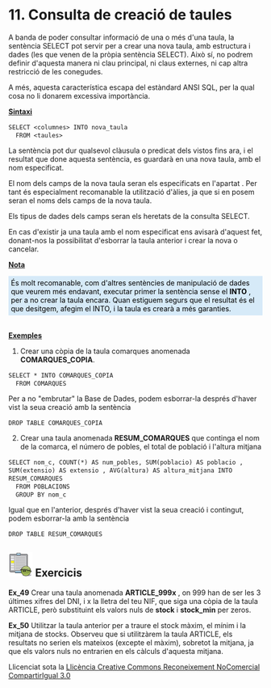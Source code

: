 
# 11\. Consulta de creació de taules


A banda de poder consultar informació de una o més d'una taula, la sentència
SELECT pot servir per a crear una nova taula, amb estructura i dades (les que
venen de la pròpia sentència SELECT). Això sí, no podrem definir d'aquesta
manera ni clau principal, ni claus externes, ni cap altra restricció de les
conegudes.

A més, aquesta característica escapa del estàndard ANSI SQL, per la qual cosa
no li donarem excessiva importància.

**<u>Sintaxi</u>**
```
SELECT <columnes> INTO nova_taula  
  FROM <taules>
```
La sentència pot dur qualsevol clàusula o predicat dels vistos fins ara, i el
resultat que done aquesta sentència, es guardarà en una nova taula, amb el nom
especificat.

El nom dels camps de la nova taula seran els especificats en l'apartat
<columnes>. Per tant és especialment recomanable la utilització d'àlies, ja
que si en posem seran el noms dels camps de la nova taula.

Els tipus de dades dels camps seran els heretats de la consulta SELECT.

En cas d'existir ja una taula amb el nom especificat ens avisarà d'aquest fet,
donant-nos la possibilitat d'esborrar la taula anterior i crear la nova o
cancelar.

<u>**Nota**</u>
<div style="background-color: #d6eaf8; color: black; padding: 5px;">
  És molt recomanable, com d'altres sentències de manipulació de dades que
  veurem més endavant, executar primer la sentència sense el <b>INTO</b> , per a
  no crear la taula encara. Quan estiguem segurs que el resultat és el que
  desitgem, afegim el INTO, i la taula es crearà a més garanties.
</div>
<br>

**<u>Exemples</u>**

  1) Crear una còpia de la taula comarques anomenada **COMARQUES_COPIA**.
```
SELECT * INTO COMARQUES_COPIA  
  FROM COMARQUES
```
Per a no "embrutar" la Base de Dades, podem esborrar-la després d'haver vist
la seua creació amb la sentència
```
DROP TABLE COMARQUES_COPIA
```
  2) Crear una taula anomenada **RESUM_COMARQUES** que continga el nom de la comarca, el número de pobles, el total de població i l'altura mitjana
```
SELECT nom_c, COUNT(*) AS num_pobles, SUM(poblacio) AS poblacio , SUM(extensio) AS extensio , AVG(altura) AS altura_mitjana INTO RESUM_COMARQUES  
  FROM POBLACIONS  
  GROUP BY nom_c
```
Igual que en l'anterior, després d'haver vist la seua creació i contingut,
podem esborrar-la amb la sentència
```
DROP TABLE RESUM_COMARQUES
```

## ![](icon_activity.gif) Exercicis

**Ex_49** Crear una taula anomenada **ARTICLE_999x** , on 999 han de ser les 3
últimes xifres del DNI, i x la lletra del teu NIF, que siga una còpia de la
taula ARTICLE, però substituint els valors nuls de **stock** i **stock_min**
per zeros.

**Ex_50** Utilitzar la taula anterior per a traure el stock màxim, el mínim i
la mitjana de stocks. Observeu que si utilitzàrem la taula ARTICLE, els
resultats no serien els mateixos (excepte el màxim), sobretot la mitjana, ja
que els valors nuls no entrarien en els càlculs d'aquesta mitjana.

Llicenciat sota la  [Llicència Creative Commons Reconeixement NoComercial
CompartirIgual 3.0](http://creativecommons.org/licenses/by-nc-sa/3.0/)

